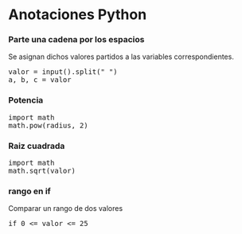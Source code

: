 # Anotaciones Python

### Parte una cadena por los espacios
Se asignan dichos valores partidos a las variables correspondientes.
<pre>
valor = input().split(" ")
a, b, c = valor
</pre>

### Potencia
<pre>
import math
math.pow(radius, 2)
</pre>

### Raiz cuadrada
<pre>
import math
math.sqrt(valor)
</pre>

### rango en if
Comparar un rango de dos valores
<pre>
if 0 <= valor <= 25
</pre>
